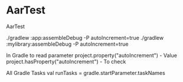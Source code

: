 # AarTest
AarTest

./gradlew :app:assembleDebug -P autoIncrement=true
./gradlew :mylibrary:assembleDebug -P autoIncrement=true

In Gradle to read parameter
project.property("autoIncrement") - Value
project.hasProperty("autoIncrement") - To check

All Gradle Tasks
val runTasks = gradle.startParameter.taskNames